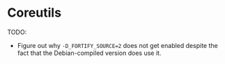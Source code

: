 # Coreutils

TODO:

* Figure out why `-D_FORTIFY_SOURCE=2` does not get enabled despite
  the fact that the Debian-compiled version does use it.
